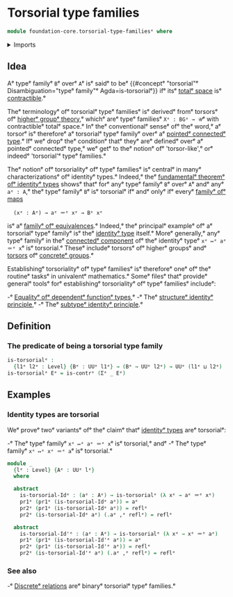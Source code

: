 # Torsorial type families

```agda
module foundation-core.torsorial-type-familiesᵉ where
```

<details><summary>Imports</summary>

```agda
open import foundation.dependent-pair-typesᵉ
open import foundation.universe-levelsᵉ

open import foundation-core.contractible-typesᵉ
open import foundation-core.identity-typesᵉ
```

</details>

## Idea

Aᵉ typeᵉ familyᵉ `B`ᵉ overᵉ `A`ᵉ isᵉ saidᵉ to beᵉ
{{#conceptᵉ "torsorial"ᵉ Disambiguation="typeᵉ family"ᵉ Agda=is-torsorialᵉ}} ifᵉ itsᵉ
[totalᵉ space](foundation.dependent-pair-types.mdᵉ) isᵉ
[contractible](foundation-core.contractible-types.md).ᵉ

Theᵉ terminologyᵉ ofᵉ torsorialᵉ typeᵉ familiesᵉ isᵉ derivedᵉ fromᵉ torsorsᵉ ofᵉ
[higherᵉ groupᵉ theory](higher-group-theory.md),ᵉ whichᵉ areᵉ typeᵉ familiesᵉ
`Xᵉ : BGᵉ → 𝒰`ᵉ with contractibleᵉ totalᵉ space.ᵉ Inᵉ theᵉ conventionalᵉ senseᵉ ofᵉ theᵉ
word,ᵉ aᵉ torsorᵉ isᵉ thereforeᵉ aᵉ torsorialᵉ typeᵉ familyᵉ overᵉ aᵉ
[pointedᵉ connectedᵉ type](higher-group-theory.higher-groups.md).ᵉ Ifᵉ weᵉ dropᵉ theᵉ
conditionᵉ thatᵉ theyᵉ areᵉ definedᵉ overᵉ aᵉ pointedᵉ connectedᵉ type,ᵉ weᵉ getᵉ to theᵉ
notionᵉ ofᵉ 'torsor-like',ᵉ orᵉ indeedᵉ 'torsorial'ᵉ typeᵉ families.ᵉ

Theᵉ notionᵉ ofᵉ torsorialityᵉ ofᵉ typeᵉ familiesᵉ isᵉ centralᵉ in manyᵉ characterizationsᵉ
ofᵉ identityᵉ types.ᵉ Indeed,ᵉ theᵉ
[fundamentalᵉ theoremᵉ ofᵉ identityᵉ types](foundation.fundamental-theorem-of-identity-types.mdᵉ)
showsᵉ thatᵉ forᵉ anyᵉ typeᵉ familyᵉ `B`ᵉ overᵉ `A`ᵉ andᵉ anyᵉ `aᵉ : A`,ᵉ theᵉ typeᵉ familyᵉ `B`ᵉ
isᵉ torsorialᵉ ifᵉ andᵉ onlyᵉ ifᵉ everyᵉ
[familyᵉ ofᵉ maps](foundation.families-of-maps.mdᵉ)

```text
  (xᵉ : Aᵉ) → aᵉ ＝ᵉ xᵉ → Bᵉ xᵉ
```

isᵉ aᵉ [familyᵉ ofᵉ equivalences](foundation.families-of-equivalences.md).ᵉ Indeed,ᵉ
theᵉ principalᵉ exampleᵉ ofᵉ aᵉ torsorialᵉ typeᵉ familyᵉ isᵉ theᵉ
[identityᵉ type](foundation-core.identity-types.mdᵉ) itself.ᵉ Moreᵉ generally,ᵉ anyᵉ
typeᵉ familyᵉ in theᵉ [connectedᵉ component](foundation.connected-components.mdᵉ) ofᵉ
theᵉ identityᵉ typeᵉ `xᵉ ↦ᵉ aᵉ ＝ᵉ x`ᵉ isᵉ torsorial.ᵉ Theseᵉ includeᵉ torsorsᵉ ofᵉ higherᵉ
groupsᵉ andᵉ [torsors](group-theory.torsors.mdᵉ) ofᵉ
[concreteᵉ groups](group-theory.concrete-groups.md).ᵉ

Establishingᵉ torsorialityᵉ ofᵉ typeᵉ familiesᵉ isᵉ thereforeᵉ oneᵉ ofᵉ theᵉ routineᵉ tasksᵉ
in univalentᵉ mathematics.ᵉ Someᵉ filesᵉ thatᵉ provideᵉ generalᵉ toolsᵉ forᵉ establishingᵉ
torsorialityᵉ ofᵉ typeᵉ familiesᵉ includeᵉ:

-ᵉ [Equalityᵉ ofᵉ dependentᵉ functionᵉ types](foundation.equality-dependent-function-types.md),ᵉ
-ᵉ Theᵉ
  [structureᵉ identityᵉ principle](foundation.structure-identity-principle.md),ᵉ
-ᵉ Theᵉ [subtypeᵉ identityᵉ principle](foundation.subtype-identity-principle.md).ᵉ

## Definition

### The predicate of being a torsorial type family

```agda
is-torsorialᵉ :
  {l1ᵉ l2ᵉ : Level} {Bᵉ : UUᵉ l1ᵉ} → (Bᵉ → UUᵉ l2ᵉ) → UUᵉ (l1ᵉ ⊔ l2ᵉ)
is-torsorialᵉ Eᵉ = is-contrᵉ (Σᵉ _ Eᵉ)
```

## Examples

### Identity types are torsorial

Weᵉ proveᵉ twoᵉ variantsᵉ ofᵉ theᵉ claimᵉ thatᵉ
[identityᵉ types](foundation-core.identity-types.mdᵉ) areᵉ torsorialᵉ:

-ᵉ Theᵉ typeᵉ familyᵉ `xᵉ ↦ᵉ aᵉ ＝ᵉ x`ᵉ isᵉ torsorial,ᵉ andᵉ
-ᵉ Theᵉ typeᵉ familyᵉ `xᵉ ↦ᵉ xᵉ ＝ᵉ a`ᵉ isᵉ torsorial.ᵉ

```agda
module _
  {lᵉ : Level} {Aᵉ : UUᵉ lᵉ}
  where

  abstract
    is-torsorial-Idᵉ : (aᵉ : Aᵉ) → is-torsorialᵉ (λ xᵉ → aᵉ ＝ᵉ xᵉ)
    pr1ᵉ (pr1ᵉ (is-torsorial-Idᵉ aᵉ)) = aᵉ
    pr2ᵉ (pr1ᵉ (is-torsorial-Idᵉ aᵉ)) = reflᵉ
    pr2ᵉ (is-torsorial-Idᵉ aᵉ) (.aᵉ ,ᵉ reflᵉ) = reflᵉ

  abstract
    is-torsorial-Id'ᵉ : (aᵉ : Aᵉ) → is-torsorialᵉ (λ xᵉ → xᵉ ＝ᵉ aᵉ)
    pr1ᵉ (pr1ᵉ (is-torsorial-Id'ᵉ aᵉ)) = aᵉ
    pr2ᵉ (pr1ᵉ (is-torsorial-Id'ᵉ aᵉ)) = reflᵉ
    pr2ᵉ (is-torsorial-Id'ᵉ aᵉ) (.aᵉ ,ᵉ reflᵉ) = reflᵉ
```

### See also

-ᵉ [Discreteᵉ relations](foundation.discrete-relations.mdᵉ) areᵉ binaryᵉ torsorialᵉ
  typeᵉ families.ᵉ